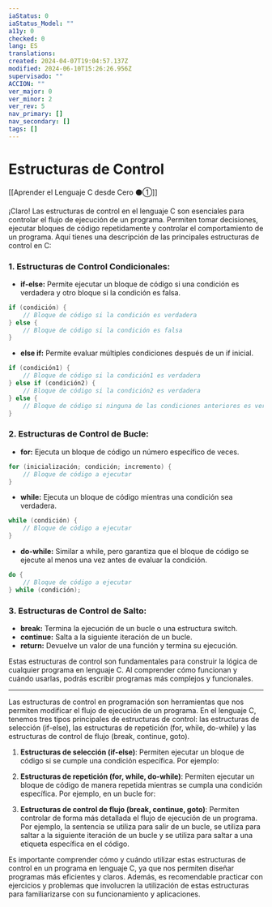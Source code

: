 ```yaml
---
iaStatus: 0
iaStatus_Model: ""
a11y: 0
checked: 0
lang: ES
translations: 
created: 2024-04-07T19:04:57.137Z
modified: 2024-06-10T15:26:26.956Z
supervisado: ""
ACCION: ""
ver_major: 0
ver_minor: 2
ver_rev: 5
nav_primary: []
nav_secondary: []
tags: []
---
```

# Estructuras de Control

[[Aprender el Lenguaje C desde Cero ⚫①]]

¡Claro! Las estructuras de control en el lenguaje C son esenciales para controlar el flujo de ejecución de un programa. Permiten tomar decisiones, ejecutar bloques de código repetidamente y controlar el comportamiento de un programa. Aquí tienes una descripción de las principales estructuras de control en C:

### 1. **Estructuras de Control Condicionales:**

   - **if-else:** Permite ejecutar un bloque de código si una condición es verdadera y otro bloque si la condición es falsa.
   
   ```c
   if (condición) {
       // Bloque de código si la condición es verdadera
   } else {
       // Bloque de código si la condición es falsa
   }
   ```

   - **else if:** Permite evaluar múltiples condiciones después de un if inicial.
   
   ```c
   if (condición1) {
       // Bloque de código si la condición1 es verdadera
   } else if (condición2) {
       // Bloque de código si la condición2 es verdadera
   } else {
       // Bloque de código si ninguna de las condiciones anteriores es verdadera
   }
   ```

### 2. **Estructuras de Control de Bucle:**

   - **for:** Ejecuta un bloque de código un número específico de veces.
   
   ```c
   for (inicialización; condición; incremento) {
       // Bloque de código a ejecutar
   }
   ```

   - **while:** Ejecuta un bloque de código mientras una condición sea verdadera.
   
   ```c
   while (condición) {
       // Bloque de código a ejecutar
   }
   ```

   - **do-while:** Similar a while, pero garantiza que el bloque de código se ejecute al menos una vez antes de evaluar la condición.
   
   ```c
   do {
       // Bloque de código a ejecutar
   } while (condición);
   ```

### 3. **Estructuras de Control de Salto:**

   - **break:** Termina la ejecución de un bucle o una estructura switch.
   - **continue:** Salta a la siguiente iteración de un bucle.
   - **return:** Devuelve un valor de una función y termina su ejecución.

Estas estructuras de control son fundamentales para construir la lógica de cualquier programa en lenguaje C. Al comprender cómo funcionan y cuándo usarlas, podrás escribir programas más complejos y funcionales.

---

Las estructuras de control en programación son herramientas que nos permiten modificar el flujo de ejecución de un programa. En el lenguaje C, tenemos tres tipos principales de estructuras de control: las estructuras de selección (if-else), las estructuras de repetición (for, while, do-while) y las estructuras de control de flujo (break, continue, goto).

1. **Estructuras de selección (if-else)**: Permiten ejecutar un bloque de código si se cumple una condición específica. Por ejemplo:


2. **Estructuras de repetición (for, while, do-while)**: Permiten ejecutar un bloque de código de manera repetida mientras se cumpla una condición específica. Por ejemplo, en un bucle for:


3. **Estructuras de control de flujo (break, continue, goto)**: Permiten controlar de forma más detallada el flujo de ejecución de un programa. Por ejemplo, la sentencia  se utiliza para salir de un bucle,  se utiliza para saltar a la siguiente iteración de un bucle y  se utiliza para saltar a una etiqueta específica en el código.

Es importante comprender cómo y cuándo utilizar estas estructuras de control en un programa en lenguaje C, ya que nos permiten diseñar programas más eficientes y claros. Además, es recomendable practicar con ejercicios y problemas que involucren la utilización de estas estructuras para familiarizarse con su funcionamiento y aplicaciones.
